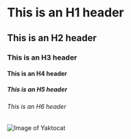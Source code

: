# This is an H1 header

## This is an H2 header

### This is an H3 header

#### This is an H4 header

##### This is an H5 header

###### This is an H6 header
![Image of Yaktocat](https://octodex.github.com/images/yaktocat.png)
